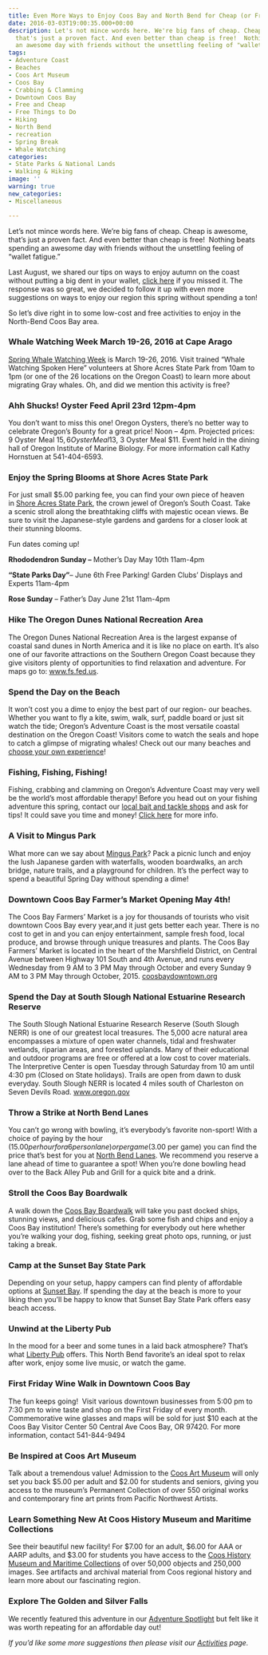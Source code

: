 ```yaml
---
title: Even More Ways to Enjoy Coos Bay and North Bend for Cheap (or Free!)
date: 2016-03-03T19:00:35.000+00:00
description: Let's not mince words here. We're big fans of cheap. Cheap is awesome,
  that's just a proven fact. And even better than cheap is free!  Nothing beats spending
  an awesome day with friends without the unsettling feeling of "wallet fatigue."
tags:
- Adventure Coast
- Beaches
- Coos Art Museum
- Coos Bay
- Crabbing & Clamming
- Downtown Coos Bay
- Free and Cheap
- Free Things to Do
- Hiking
- North Bend
- recreation
- Spring Break
- Whale Watching
categories:
- State Parks & National Lands
- Walking & Hiking
image: ''
warning: true
new_categories:
- Miscellaneous

---
```

Let&#8217;s not mince words here. We&#8217;re big fans of cheap. Cheap is awesome, that&#8217;s just a proven fact. And even better than cheap is free!  Nothing beats spending an awesome day with friends without the unsettling feeling of &#8220;wallet fatigue.&#8221;

Last August, we shared our tips on ways to enjoy autumn on the coast without putting a big dent in your wallet, <a href="/2015/08/20-things-to-do-on-the-cheap-or-free-on-oregons-south-coast/" target="_blank">click here</a> if you missed it. The response was so great, we decided to follow it up with even more suggestions on ways to enjoy our region this spring without spending a ton!

So let&#8217;s dive right in to some low-cost and free activities to enjoy in the North-Bend Coos Bay area.

### Whale Watching Week March 19-26, 2016 at Cape Arago

<a href="http://oregonstateparks.org/index.cfm?do=thingstodo.dsp_whaleWatching" target="_blank">Spring Whale Watching Week</a> is March 19-26, 2016. Visit trained “Whale Watching Spoken Here” volunteers at Shore Acres State Park from 10am to 1pm (or one of the 26 locations on the Oregon Coast) to learn more about migrating Gray whales. Oh, and did we mention this activity is free?

### Ahh Shucks! Oyster Feed April 23rd 12pm-4pm

You don&#8217;t want to miss this one! Oregon Oysters, there&#8217;s no better way to celebrate Oregon&#8217;s Bounty for a great price! Noon – 4pm. Projected prices: 9 Oyster Meal $15, 6 Oyster Meal$13, 3 Oyster Meal $11. Event held in the dining hall of Oregon Institute of Marine Biology. For more information call Kathy Hornstuen at 541-404-6593.

### **Enjoy the Spring Blooms at Shore Acres State Park**

For just small $5.00 parking fee, you can find your own piece of heaven in <a href="http://oregonstateparks.org/index.cfm?do=parkPage.dsp_parkPage&parkId=68" target="_blank">Shore Acres State Park</a>, the crown jewel of Oregon&#8217;s South Coast. Take a scenic stroll along the breathtaking cliffs with majestic ocean views. Be sure to visit the Japanese-style gardens and gardens for a closer look at their stunning blooms.

Fun dates coming up!
  
**Rhododendron Sunday &#8211;** Mother’s Day May 10th 11am-4pm
  
**“State Parks Day”**&#8211; June 6th Free Parking! Garden Clubs’ Displays and Experts 11am-4pm
  
**Rose Sunday** &#8211; Father’s Day June 21st 11am-4pm

### Hike The Oregon Dunes National Recreation Area

The Oregon Dunes National Recreation Area is the largest expanse of coastal sand dunes in North America and it is like no place on earth. It&#8217;s also one of our favorite attractions on the Southern Oregon Coast because they give visitors plenty of opportunities to find relaxation and adventure. For maps go to: <a href="http://www.fs.usda.gov/recarea/siuslaw/recarea/?recid=42465" target="_blank">www.fs.fed.us</a>.

### Spend the Day on the Beach

It won&#8217;t cost you a dime to enjoy the best part of our region- our beaches. Whether you want to fly a kite, swim, walk, surf, paddle board or just sit watch the tide; Oregon’s Adventure Coast is the most versatile coastal destination on the Oregon Coast! Visitors come to watch the seals and hope to catch a glimpse of migrating whales! Check out our many beaches and <a href="http://www.oregonsadventurecoast.com/activities/category/beach/" target="_blank">choose your own experience</a>!

### Fishing, Fishing, Fishing!

Fishing, crabbing and clamming on Oregon&#8217;s Adventure Coast may very well be the world&#8217;s most affordable therapy! Before you head out on your fishing adventure this spring, contact our <a href="http://www.oregonsadventurecoast.com/travelers-guide/fishing-license-requirements/#baitshops" target="_blank">local bait and tackle shops</a> and ask for tips! It could save you time and money! <a href="http://www.oregonsadventurecoast.com/featured-adventures/fishing-crabbing-clamming/" target="_blank">Click here</a> for more info.

### A Visit to Mingus Park

What more can we say about <a href="http://www.coostrails.com/traildescriptions/minguspark/mingus.htm" target="_blank">Mingus Park</a>? Pack a picnic lunch and enjoy the lush Japanese garden with waterfalls, wooden boardwalks, an arch bridge, nature trails, and a playground for children. It&#8217;s the perfect way to spend a beautiful Spring Day without spending a dime!

### Downtown Coos Bay Farmer’s Market Opening May 4th!

The Coos Bay Farmers’ Market is a joy for thousands of tourists who visit downtown Coos Bay every year,and it just gets better each year. There is no cost to get in and you can enjoy entertainment, sample fresh food, local produce, and browse through unique treasures and plants. The Coos Bay Farmers’ Market is located in the heart of the Marshfield District, on Central Avenue between Highway 101 South and 4th Avenue, and runs every Wednesday from 9 AM to 3 PM May through October and every Sunday 9 AM to 3 PM May through October, 2015. <a href="http://coosbaydowntown.org/farmers-market/" target="_blank">coosbaydowntown.org</a>

### Spend the Day at South Slough National Estuarine Research Reserve

The South Slough National Estuarine Research Reserve (South Slough NERR) is one of our greatest local treasures. The 5,000 acre natural area encompasses a mixture of open water channels, tidal and freshwater wetlands, riparian areas, and forested uplands. Many of their educational and outdoor programs are free or offered at a low cost to cover materials. The Interpretive Center is open Tuesday through Saturday from 10 am until 4:30 pm (Closed on State holidays). Trails are open from dawn to dusk everyday. South Slough NERR is located 4 miles south of Charleston on Seven Devils Road. <a href="http://www.oregon.gov/DSL/SSNERR/Pages/index.aspx" target="_blank">www.oregon.gov</a>

### Throw a Strike at North Bend Lanes

You can&#8217;t go wrong with bowling, it&#8217;s everybody&#8217;s favorite non-sport! With a choice of paying by the hour ($15.00 per hour for a 6 person lane) or per game ($3.00 per game) you can find the price that&#8217;s best for you at <a href="http://northbendlanes.com/" target="_blank">North Bend Lanes</a>. We recommend you reserve a lane ahead of time to guarantee a spot! When you&#8217;re done bowling head over to the Back Alley Pub and Grill for a quick bite and a drink.

### Stroll the Coos Bay Boardwalk

A walk down the [Coos Bay Boardwalk](http://www.tripadvisor.com/Attraction_Review-g51813-d2043717-Reviews-Coos_Bay_Boardwalk-Coos_Bay_Oregon.html) will take you past docked ships, stunning views, and delicious cafes. Grab some fish and chips and enjoy a Coos Bay institution! There&#8217;s something for everybody out here whether you&#8217;re walking your dog, fishing, seeking great photo ops, running, or just taking a break.

### **Camp at the Sunset Bay State Park**

Depending on your setup, happy campers can find plenty of affordable options at <a href="http://oregonstateparks.org/index.cfm?do=parkPage.dsp_parkPage&parkId=70" target="_blank">Sunset Bay</a>. If spending the day at the beach is more to your liking then you&#8217;ll be happy to know that Sunset Bay State Park offers easy beach access.

### Unwind at the Liberty Pub

In the mood for a beer and some tunes in a laid back atmosphere? That&#8217;s what <a href="https://www.facebook.com/TheLibertyPub/" target="_blank">Liberty Pub</a> offers. This North Bend favorite&#8217;s an ideal spot to relax after work, enjoy some live music, or watch the game.

### First Friday Wine Walk in Downtown Coos Bay

The fun keeps going!  Visit various downtown businesses from 5:00 pm to 7:30 pm to wine taste and shop on the First Friday of every month. Commemorative wine glasses and maps will be sold for just $10 each at the Coos Bay Visitor Center 50 Central Ave Coos Bay, OR 97420. For more information, contact 541-844-9494

### **Be Inspired at Coos Art Museum**

Talk about a tremendous value! Admission to the <a href="http://www.coosart.org/" target="_blank">Coos Art Museum</a> will only set you back $5.00 per adult and $2.00 for students and seniors, giving you access to the museum&#8217;s Permanent Collection of over 550 original works and contemporary fine art prints from Pacific Northwest Artists.

### **Learn Something New At Coos History Museum and Maritime Collections**

See their beautiful new facility! For $7.00 for an adult, $6.00 for AAA or AARP adults, and $3.00 for students you have access to the <a href="http://www.cooshistory.org/" target="_blank">Coos History Museum and Maritime Collections</a> of over 50,000 objects and 250,000 images. See artifacts and archival material from Coos regional history and learn more about our fascinating region.

### Explore The Golden and Silver Falls

We recently featured this adventure in our <a href="/2016/02/adventure-spotlight-golden-and-silver-falls/" target="_blank">Adventure Spotlight</a> but felt like it was worth repeating for an affordable day out!

_If you&#8217;d like some more suggestions then please visit our <a href="/activities/" target="_blank">Activities</a> page._